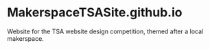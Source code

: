 # MakerspaceTSASite.github.io
Website for the TSA website design competition, themed after a local makerspace.
